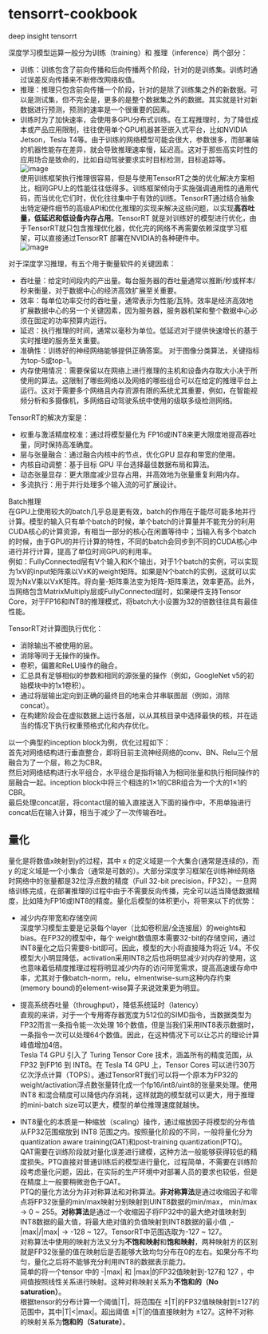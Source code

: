 # tensorrt-cookbook
deep insight tensorrt    

深度学习模型运算一般分为训练（training）和 推理（inference）两个部分：   
* 训练：训练包含了前向传播和后向传播两个阶段，针对的是训练集。训练时通过误差反向传播来不断修改网络权值。  
* 推理：推理只包含前向传播一个阶段，针对的是除了训练集之外的新数据。可以是测试集，但不完全是，更多的是整个数据集之外的数据。其实就是针对新数据进行预测，预测的速率是一个很重要的因素。  
* 训练时为了加快速率，会使用多GPU分布式训练。在工程推理时，为了降低成本或产品应用限制，往往使用单个GPU机器甚至嵌入式平台，比如NVIDIA Jetson，Tesla T4等。由于训练的网络模型可能会很大，参数很多，而部署端的机器性能存在差异，就会导致推理速率慢，延迟高。这对于那些高实时性的应用场合是致命的，比如自动驾驶要求实时目标检测，目标追踪等。  
![image](https://github.com/lix19937/tensorrt-cookbook/assets/38753233/e96015e2-0f49-4b05-8c32-574b8ebba9cf)   
使用训练框架执行推理很容易，但是与使用TensorRT之类的优化解决方案相比，相同GPU上的性能往往低得多。训练框架倾向于实施强调通用性的通用代码，而当优化它们时，优化往往集中于有效的训练。TensorRT通过结合抽象出特定硬件细节的高级API和优化推理的实现来解决这些问题，以实现**高吞吐量，低延迟和低设备内存占用**。TensorRT 就是对训练好的模型进行优化，由于TensorRT就只包含推理优化器，优化完的网络不再需要依赖深度学习框架，可以直接通过TensorRT 部署在NVIDIA的各种硬件中。     
![image](https://github.com/lix19937/tensorrt-cookbook/assets/38753233/9d12d383-09c4-4b3a-b9c0-77208f0dc84f)

对于深度学习推理，有五个用于衡量软件的关键因素：   
* 吞吐量：给定时间段内的产出量。每台服务器的吞吐量通常以推断/秒或样本/秒来衡量，对于数据中心的经济高效扩展至关重要。   
* 效率：每单位功率交付的吞吐量，通常表示为性能/瓦特。效率是经济高效地扩展数据中心的另一个关键因素，因为服务器，服务器机架和整个数据中心必须在固定的功率预算内运行。   
* 延迟：执行推理的时间，通常以毫秒为单位。低延迟对于提供快速增长的基于实时推理的服务至关重要。    
* 准确性：训练好的神经网络能够提供正确答案。 对于图像分类算法，关键指标为top-5或top-1。 
* 内存使用情况：需要保留以在网络上进行推理的主机和设备内存取大小决于所使用的算法。这限制了哪些网络以及网络的哪些组合可以在给定的推理平台上运行。这对于需要多个网络且内存资源有限的系统尤其重要，例如，在智能视频分析和多摄像机，多网络自动驾驶系统中使用的级联多级检测网络。    

TensorRT的解决方案是：    
* 权重与激活精度校准：通过将模型量化为 FP16或INT8来更大限度地提高吞吐量，同时保持高准确度。   
* 层与张量融合：通过融合内核中的节点，优化GPU 显存和带宽的使用。   
* 内核自动调整：基于目标 GPU 平台选择最佳数据布局和算法。   
* 动态张量显存：更大限度减少显存占用，并高效地为张量重复利用内存。   
* 多流执行：用于并行处理多个输入流的可扩展设计。    

Batch推理    
在GPU上使用较大的batch几乎总是更有效，batch的作用在于能尽可能多地并行计算。模型的输入只有单个batch的时候，单个batch的计算量并不能充分的利用CUDA核心的计算资源，有相当一部分的核心在闲置等待中；当输入有多个batch的时候，由于GPU的并行计算的特性，不同的batch会同步到不同的CUDA核心中进行并行计算，提高了单位时间GPU的利用率。   
例如：FullyConnected层有V个输入和K个输出，对于1个batch的实例，可以实现为1xV的input矩阵乘以VxK的weight矩阵。如果是N个batch的实例，这就可以实现为NxV乘以VxK矩阵。将向量-矩阵乘法变为矩阵-矩阵乘法，效率更高。此外，当网络包含MatrixMultiply层或FullyConnected层时，如果硬件支持Tensor Core，对于FP16和INT8的推理模式，将batch大小设置为32的倍数往往具有最佳性能。  


TensorRT对计算图执行优化：  
* 消除输出不被使用的层。
* 消除等同于无操作的操作。
* 卷积，偏置和ReLU操作的融合。
* 汇总具有足够相似的参数和相同的源张量的操作（例如，GoogleNet v5的初始模块中的1x1卷积）。
* 通过将层输出定向到正确的最终目的地来合并串联图层（例如，消除concat）。
* 在构建阶段会在虚拟数据上运行各层，以从其核目录中选择最快的核，并在适当的情况下执行权重预格式化和内存优化。

以一个典型的inception block为例，优化过程如下：    
首先对网络结构进行垂直整合，即将目前主流神经网络的conv、BN、Relu三个层融合为了一个层，称之为CBR。    
然后对网络结构进行水平组合，水平组合是指将输入为相同张量和执行相同操作的层融合一起。inception block中将三个相连的1×1的CBR组合为一个大的1×1的CBR。   
最后处理concat层，将contact层的输入直接送入下面的操作中，不用单独进行concat后在输入计算，相当于减少了一次传输吞吐。 

## 量化    
量化是将数值x映射到y的过程，其中 x 的定义域是一个大集合(通常是连续的)，而 y 的定义域是一个小集合（通常是可数的）。大部分深度学习框架在训练神经网络时网络中的张量都是32位浮点数的精度（Full 32-bit precision，FP32）。一旦网络训练完成，在部署推理的过程中由于不需要反向传播，完全可以适当降低数据精度，比如降为FP16或INT8的精度。量化后模型的体积更小，将带来以下的优势：

* 减少内存带宽和存储空间  
深度学习模型主要是记录每个layer（比如卷积层/全连接层）的weights和bias。在FP32的模型中，每个 weight数值原本需要32-bit的存储空间，通过INT8量化之后只需要8-bit即可。因此，模型的大小将直接降为将近 1/4。不仅模型大小明显降低，activation采用INT8之后也将明显减少对内存的使用，这也意味着低精度推理过程将明显减少内存的访问带宽需求，提高高速缓存命中率，尤其对于像batch-norm，relu，elmentwise-sum这种内存约束(memory bound)的element-wise算子来说效果更为明显。

* 提高系统吞吐量（throughput），降低系统延时（latency）   
直观的来讲，对于一个专用寄存器宽度为512位的SIMD指令，当数据类型为FP32而言一条指令能一次处理 16个数值，但是当我们采用INT8表示数据时，一条指令一次可以处理64个数值。因此，在这种情况下可以让芯片的理论计算峰值增加4倍。   
Tesla T4 GPU 引入了 Turing Tensor Core 技术，涵盖所有的精度范围，从 FP32 到FP16 到 INT8。在 Tesla T4 GPU 上，Tensor Cores 可以进行30万亿次浮点计算（TOPS）。通过TensorRT我们可以将一个原本为FP32的weight/activation浮点数张量转化成一个fp16/int8/uint8的张量来处理。使用 INT8 和混合精度可以降低内存消耗，这样就跑的模型就可以更大，用于推理的mini-batch size可以更大，模型的单位推理速度就越快。   

* INT8量化的本质是一种缩放（scaling）操作，通过缩放因子将模型的分布值从FP32范围缩放到 INT8 范围之内。按照量化阶段的不同，一般将量化分为quantization aware training(QAT)和post-training quantization(PTQ)。QAT需要在训练阶段就对量化误差进行建模，这种方法一般能够获得较低的精度损失。PTQ直接对普通训练后的模型进行量化，过程简单，不需要在训练阶段考虑量化问题，因此，在实际的生产环境中对部署人员的要求也较低，但是在精度上一般要稍微逊色于QAT。  
PTQ的量化方法分为非对称算法和对称算法。**非对称算法**是通过收缩因子和零点将FP32张量的min/max映射分别映射到UINT8数据的min/max， min/max -> 0 ~ 255。**对称算法**是通过一个收缩因子将FP32中的最大绝对值映射到INT8数据的最大值，将最大绝对值的负值映射到INT8数据的最小值 ,-|max|/|max| -> -128 ~ 127。TensorRT中范围选取为-127 ~ 127。  
对称算法中使用的映射方法又分为**不饱和映射**和**饱和映射**，两种映射方的区别就是FP32张量的值在映射后是否能够大致均匀分布在0的左右。如果分布不均匀，量化之后将不能够充分利用INT8的数据表示能力。   
简单的将一个tensor 中的 -|max| 和 |max|的FP32值映射到-127和 127 ，中间值按照线性关系进行映射。这种对称映射关系为**不饱和的（No saturation）**。   
根据tensor的分布计算一个阈值|T|，将范围在 ±|T|的FP32值映映射到±127的范围中，其中|T|<|max|。超出阈值 ±|T|的值直接映射为 ±127。这种不对称的映射关系为**饱和的（Saturate）**。

